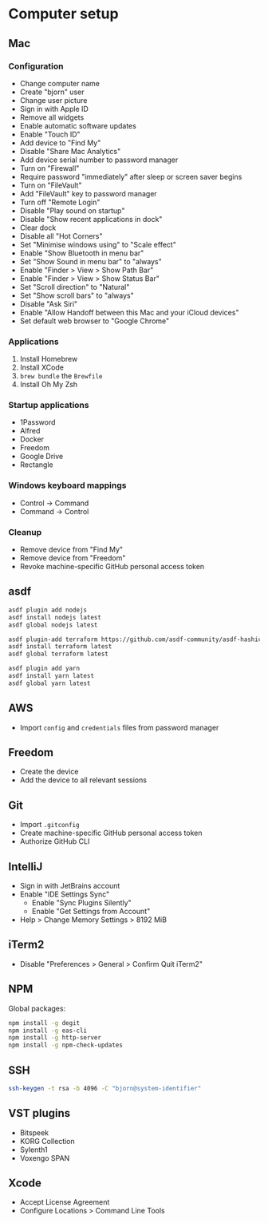 # Computer setup

## Mac

### Configuration

* Change computer name
* Create "bjorn" user
* Change user picture
* Sign in with Apple ID
* Remove all widgets
* Enable automatic software updates
* Enable "Touch ID"
* Add device to "Find My"
* Disable "Share Mac Analytics"
* Add device serial number to password manager
* Turn on "Firewall"
* Require password "immediately" after sleep or screen saver begins
* Turn on "FileVault"
* Add "FileVault" key to password manager
* Turn off "Remote Login"
* Disable "Play sound on startup"
* Disable "Show recent applications in dock"
* Clear dock
* Disable all "Hot Corners"
* Set "Minimise windows using" to "Scale effect"
* Enable "Show Bluetooth in menu bar"
* Set "Show Sound in menu bar" to "always"
* Enable "Finder > View > Show Path Bar"
* Enable "Finder > View > Show Status Bar"
* Set "Scroll direction" to "Natural"
* Set "Show scroll bars" to "always"
* Disable "Ask Siri"
* Enable "Allow Handoff between this Mac and your iCloud devices"
* Set default web browser to "Google Chrome"

### Applications

1. Install Homebrew
2. Install XCode
3. `brew bundle` the `Brewfile`
4. Install Oh My Zsh

### Startup applications

* 1Password
* Alfred
* Docker
* Freedom
* Google Drive
* Rectangle

### Windows keyboard mappings

* Control -> Command
* Command -> Control

### Cleanup

* Remove device from "Find My"
* Remove device from "Freedom"
* Revoke machine-specific GitHub personal access token

## asdf

```bash
asdf plugin add nodejs
asdf install nodejs latest
asdf global nodejs latest

asdf plugin-add terraform https://github.com/asdf-community/asdf-hashicorp.git
asdf install terraform latest
asdf global terraform latest

asdf plugin add yarn
asdf install yarn latest
asdf global yarn latest
```

## AWS

* Import `config` and `credentials` files from password manager

## Freedom

* Create the device
* Add the device to all relevant sessions

## Git

* Import `.gitconfig`
* Create machine-specific GitHub personal access token
* Authorize GitHub CLI

## IntelliJ

* Sign in with JetBrains account
* Enable "IDE Settings Sync"
    * Enable "Sync Plugins Silently"
    * Enable "Get Settings from Account"
* Help > Change Memory Settings > 8192 MiB

## iTerm2

* Disable "Preferences > General > Confirm Quit iTerm2"

## NPM

Global packages:

```bash
npm install -g degit
npm install -g eas-cli
npm install -g http-server
npm install -g npm-check-updates
```

## SSH

```bash
ssh-keygen -t rsa -b 4096 -C "bjorn@system-identifier"
```

## VST plugins

* Bitspeek
* KORG Collection
* Sylenth1
* Voxengo SPAN

## Xcode

- Accept License Agreement
- Configure Locations > Command Line Tools